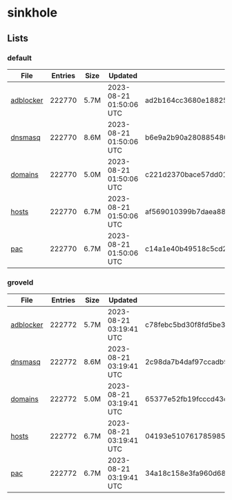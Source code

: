 # sinkhole

## Lists

### default

|File|Entries|Size|Updated|Hash|
|-|-|-|-|-|
|[adblocker](https://raw.githubusercontent.com/groveld/sinkhole/lists/default/adblocker.txt)|222770|5.7M|2023-08-21 01:50:06 UTC|ad2b164cc3680e18825aad1207a2da8a82985643e615d5813a9baf6125a258c7|
|[dnsmasq](https://raw.githubusercontent.com/groveld/sinkhole/lists/default/dnsmasq.txt)|222770|8.6M|2023-08-21 01:50:06 UTC|b6e9a2b90a2808854806370e0ddb3530bdbe315d73e954ef3db06823b6cceeb5|
|[domains](https://raw.githubusercontent.com/groveld/sinkhole/lists/default/domains.txt)|222770|5.0M|2023-08-21 01:50:06 UTC|c221d2370bace57dd01670bd4a575ddbc7ef4cf392e3b3b23290f51540f317c6|
|[hosts](https://raw.githubusercontent.com/groveld/sinkhole/lists/default/hosts.txt)|222770|6.7M|2023-08-21 01:50:06 UTC|af569010399b7daea88ba3d7d64822d9401ae3427ed63d1e1614180cb57e9cc5|
|[pac](https://raw.githubusercontent.com/groveld/sinkhole/lists/default/pac.txt)|222770|6.7M|2023-08-21 01:50:06 UTC|c14a1e40b49518c5cd2b18d10f937d128d1efb085f40cbe6bf292b55728d2796|

### groveld

|File|Entries|Size|Updated|Hash|
|-|-|-|-|-|
|[adblocker](https://raw.githubusercontent.com/groveld/sinkhole/lists/groveld/adblocker.txt)|222772|5.7M|2023-08-21 03:19:41 UTC|c78febc5bd30f8fd5be303ebdcae97a2222bf915c8757adb245ccbf005b51557|
|[dnsmasq](https://raw.githubusercontent.com/groveld/sinkhole/lists/groveld/dnsmasq.txt)|222772|8.6M|2023-08-21 03:19:41 UTC|2c98da7b4daf97ccadb9c3ebbaf5a36380b277ba56990a91b2659d7f5e544a74|
|[domains](https://raw.githubusercontent.com/groveld/sinkhole/lists/groveld/domains.txt)|222772|5.0M|2023-08-21 03:19:41 UTC|65377e52fb19fcccd43dd5f97eee4f288a8cbde5aaef66e5eca52101d9ab587f|
|[hosts](https://raw.githubusercontent.com/groveld/sinkhole/lists/groveld/hosts.txt)|222772|6.7M|2023-08-21 03:19:41 UTC|04193e5107617859850b2b08c56a57d2d691d2f5bdc94eaf8ad696ee5b79c3e5|
|[pac](https://raw.githubusercontent.com/groveld/sinkhole/lists/groveld/pac.txt)|222772|6.7M|2023-08-21 03:19:41 UTC|34a18c158e3fa960d68f57f2d11ce2a5e29e98487778d572a6280d328dafc140|
